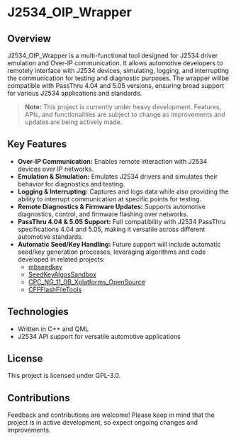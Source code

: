 # J2534_OIP_Wrapper

## Overview
J2534_OIP_Wrapper is a multi-functional tool designed for J2534 driver emulation and Over-IP communication. It allows automotive developers to remotely interface with J2534 devices, simulating, logging, and interrupting the communication for testing and diagnostic purposes. The wrapper willbe compatible with PassThru 4.04 and 5.05 versions, ensuring broad support for various J2534 applications and standards.

> **Note:** This project is currently under heavy development. Features, APIs, and functionalities are subject to change as improvements and updates are being actively made.

## Key Features
- **Over-IP Communication:** Enables remote interaction with J2534 devices over IP networks.
- **Emulation & Simulation:** Emulates J2534 drivers and simulates their behavior for diagnostics and testing.
- **Logging & Interrupting:** Captures and logs data while also providing the ability to interrupt communication at specific points for testing.
- **Remote Diagnostics & Firmware Updates:** Supports automotive diagnostics, control, and firmware flashing over networks.
- **PassThru 4.04 & 5.05 Support:** Full compatibility with J2534 PassThru specifications 4.04 and 5.05, making it versatile across different automotive standards.
- **Automatic Seed/Key Handling:** Future support will include automatic seed/key generation processes, leveraging algorithms and code developed in related projects:
  - [mbseedkey](https://github.com/Xplatforms/mbseedkey)
  - [SeedKeyAlgosSandbox](https://github.com/Xplatforms/SeedKeyAlgosSandbox)
  - [CPC_NG_11_0B_Xplatforms_OpenSource](https://github.com/Xplatforms/CPC_NG_11_0B_Xplatforms_OpenSource)
  - [CFFFlashFileTools](https://github.com/Xplatforms/CFFFlashFileTools)

## Technologies
- Written in C++ and QML
- J2534 API support for versatile automotive applications

## License
This project is licensed under GPL-3.0.

## Contributions
Feedback and contributions are welcome! Please keep in mind that the project is in active development, so expect ongoing changes and improvements.
